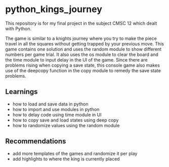 # python_kings_journey
This repository is for my final project in the subject CMSC 12 which dealt with Python.

The game is similar to a knights journey where you try to make the piece travel in all
the squares without getting trapped by your previous move. This game contains one solution
and uses the random module to show different numbers per game trial. It also uses the os
module to clear the board and the time module to input delay in the UI of the game. Since there
are problems rising when copying a save state, this console game also makes use of the deepcopy
function in the copy module to remedy the save state problems.

## Learnings
- how to load and save data in python
- how to import and use modules in python
- how to delay code using time module in UI
- how to copy save and load states using deep copy
- how to randomize values using the random module


## Recommendations
- add more templates of the games and randomize it per play
- add highlights to where the king is currently placed

